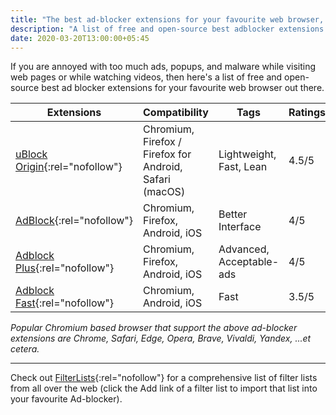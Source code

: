 ```yaml
---
title: "The best ad-blocker extensions for your favourite web browser, free and open-source"
description: "A list of free and open-source best adblocker extensions to get rid of annoyed ads."
date: 2020-03-20T13:00:00+05:45
---
```


If you are annoyed with too much ads, popups, and malware while visiting web pages or while watching videos, then here's a list of free and open-source best ad blocker extensions for your favourite web browser out there.

| Extensions                                                          | Compatibility                                           | Tags                     | Ratings |
| ------------------------------------------------------------------- | ------------------------------------------------------- | ------------------------ | ------- |
| [uBlock Origin](https://github.com/gorhill/uBlock){:rel="nofollow"} | Chromium, Firefox / Firefox for Android, Safari (macOS) | Lightweight, Fast, Lean  | 4.5/5   |
| [AdBlock](https://getadblock.com/){:rel="nofollow"}                 | Chromium, Firefox, Android, iOS                         | Better Interface         | 4/5     |
| [Adblock Plus](https://adblockplus.org/){:rel="nofollow"}           | Chromium, Firefox, Android, iOS                         | Advanced, Acceptable-ads | 4/5     |
| [Adblock Fast](https://adblockfast.com/){:rel="nofollow"}           | Chromium, Android, iOS                                  | Fast                     | 3.5/5   |

_Popular Chromium based browser that support the above ad-blocker extensions are Chrome, Safari, Edge, Opera, Brave, Vivaldi, Yandex, ...et cetera._

---

Check out [FilterLists](http://filterlists.com/){:rel="nofollow"} for a comprehensive list of filter lists from all over the web (click the Add link of a filter list to import that list into your favourite Ad-blocker).
